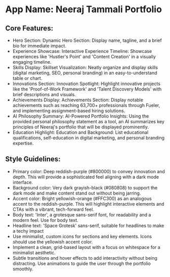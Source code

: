 # **App Name**: Neeraj Tammali Portfolio

## Core Features:

- Hero Section: Dynamic Hero Section: Display name, tagline, and a brief bio for immediate impact.
- Experience Showcase: Interactive Experience Timeline: Showcase experiences like 'Hustler's Point' and 'Content Creation' in a visually engaging timeline.
- Skills Display: Skillset Visualization: Neatly organize and display skills (digital marketing, SEO, personal branding) in an easy-to-understand table or chart.
- Innovations Section: Innovation Spotlight: Highlight innovative projects like the 'Proof-of-Work Framework' and 'Talent Discovery Models' with brief descriptions and visuals.
- Achievements Display: Achievements Section: Display notable achievements such as reaching 63,700+ professionals through Fueler, and implementing assignment-based hiring solutions.
- AI Philosophy Summary: AI-Powered Portfolio Insights: Using the provided personal philosophy statement as a tool, an AI summarizes key principles of Neeraj's portfolio that will be displayed prominently.
- Education Highlight: Education and Background: List educational qualifications, self-education in digital marketing, and personal branding expertise.

## Style Guidelines:

- Primary color: Deep reddish-purple (#800000) to convey innovation and depth. This will provide a sophisticated feel aligning with a dark mode interface.
- Background color: Very dark grayish-black (#080808) to support the dark mode and make content stand out without being jarring.
- Accent color: Bright yellowish-orange (#FFC300) as an analogous accent to the reddish-purple. This will highlight interactive elements and CTAs with a vibrant, tech-forward feel.
- Body text: 'Inter', a grotesque sans-serif font, for readability and a modern feel. Use for body text.
- Headline text: 'Space Grotesk' sans-serif, suitable for headlines to make a techy impact
- Use minimalist, custom icons for sections and key elements. Icons should use the yellowish accent color.
- Implement a clean, grid-based layout with a focus on whitespace for a minimalist aesthetic.
- Subtle transitions and hover effects to add interactivity without being distracting. Use animations to guide the user through the portfolio smoothly.